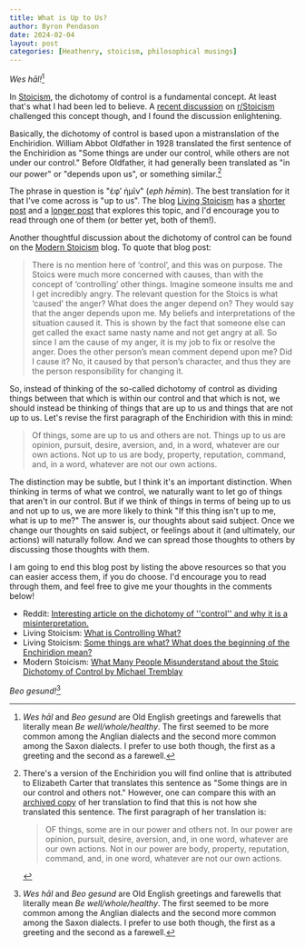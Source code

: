 ```yaml
---
title: What is Up to Us?
author: Byron Pendason
date: 2024-02-04
layout: post
categories: [Heathenry, stoicism, philosophical musings]
---
```


*Wes hāl!*[^1]

In [Stoicism](https://www.minewyrtruman.com/blog/category?stoicism), the dichotomy of control is a fundamental concept. At least that's what I had been led to believe. A [recent discussion](https://www.reddit.com/r/Stoicism/comments/1ahxkwd/interesting_article_on_the_dichotomy_of_control/) on [r/Stoicism](https://www.reddit.com/r/Stoicism/) challenged this concept though, and I found the discussion enlightening.

Basically, the dichotomy of control is based upon a mistranslation of the Enchiridion. William Abbot Oldfather  in 1928 translated the first sentence of the Enchiridion as "Some things are under our control, while others are not under our control." Before Oldfather, it had generally been translated as "in our power" or "depends upon us", or something similar.[^2]

The phrase in question is "ἐφ’ ἡμῖν" (*eph hēmin*). The best translation for it that I've come across is "up to us". The blog [Living Stoicism](https://livingstoicism.com/) has a [shorter post](https://livingstoicism.com/2023/05/13/what-is-controlling-what/) and a [longer post](https://livingstoicism.com/2023/05/10/epictetus-enchiridion-explained/) that explores this topic, and I'd encourage you to read through one of them (or better yet, both of them!).

Another thoughtful discussion about the dichotomy of control can be found on the [Modern Stoicism](https://modernstoicism.com/what-many-people-misunderstand-about-the-stoic-dichotomy-of-control-by-michael-tremblay/) blog. To quote that blog post:

> There is no mention here of ‘control’, and this was on purpose. The Stoics were much more concerned with causes, than with the concept of ‘controlling’ other things. Imagine someone insults me and I get incredibly angry. The relevant question for the Stoics is what ‘caused’ the anger? What does the anger depend on? They would say that the anger depends upon me. My beliefs and interpretations of the situation caused it. This is shown by the fact that someone else can get called the exact same nasty name and not get angry at all. So since I am the cause of my anger, it is my job to fix or resolve the anger. Does the other person’s mean comment depend upon me? Did I cause it? No, it caused by that person’s character, and thus they are the person responsibility for changing it.

So, instead of thinking of the so-called dichotomy of control as dividing things between that which is within our control and that which is not, we should instead be thinking of things that are up to us and things that are not up to us. Let's revise the first paragraph of the Enchiridion with this in mind:

> Of things, some are up to us and others are not. Things up to us are opinion, pursuit, desire, aversion, and, in a word, whatever are our own actions. Not up to us are body, property, reputation, command, and, in a word, whatever are not our own actions.

The distinction may be subtle, but I think it's an important distinction. When thinking in terms of what we control, we naturally want to let go of things that aren't in our control. But if we think of things in terms of being up to us and not up to us, we are more likely to think "If this thing isn't up to me, what is up to me?" The answer is, our thoughts about said subject. Once we change our thoughts on said subject, or feelings about it (and ultimately, our actions) will naturally follow. And we can spread those thoughts to others by discussing those thoughts with them.

I am going to end this blog post by listing the above resources so that you can easier access them, if you do choose. I'd encourage you to read through them, and feel free to give me your thoughts in the comments below!

- Reddit: [Interesting article on the dichotomy of ''control'' and why it is a misinterpretation.](https://www.reddit.com/r/Stoicism/comments/1ahxkwd/interesting_article_on_the_dichotomy_of_control/)
- Living Stoicism: [What is Controlling What?](https://livingstoicism.com/2023/05/13/what-is-controlling-what/)
- Living Stoicism: [Some things are what? What does the beginning of the Enchiridion mean?](https://livingstoicism.com/2023/05/10/epictetus-enchiridion-explained/)
- Modern Stoicism: [What Many People Misunderstand about the Stoic Dichotomy of Control by Michael Tremblay](https://modernstoicism.com/what-many-people-misunderstand-about-the-stoic-dichotomy-of-control-by-michael-tremblay/)

*Beo gesund!*[^1]

[^1]: *Wes hāl* and *Beo gesund* are Old English greetings and farewells that literally mean *Be well/whole/healthy*. The first seemed to be more common among the Anglian dialects and the second more common among the Saxon dialects. I prefer to use both though, the first as a greeting and the second as a farewell.

[^2]: There's a version of the Enchiridion you will find online that is attributed to Elizabeth Carter that translates this sentence as "Some things are in our control and others not." However, one can compare this with an [archived copy](https://archive.org/details/moraldiscourseso017352mbp/page/n283/mode/2up) of her translation to find that this is not how she translated this sentence. The first paragraph of her translation is:

    > OF things, some are in our power and others not. In our power are opinion, pursuit, desire, aversion, and, in one word, whatever are our own actions. Not in our power are body, property, reputation, command, and, in one word, whatever are not our own actions.
